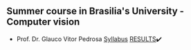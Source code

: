 ## Summer course in Brasilia's University - Computer vision 
- Prof. Dr. Glauco Vitor Pedrosa [Syllabus](https://sites.google.com/view/profglauco/vis%C3%A3o-computacional?authuser=0) [RESULTS](https://github.com/helpthx/Visao_Computacional):heavy_check_mark:
